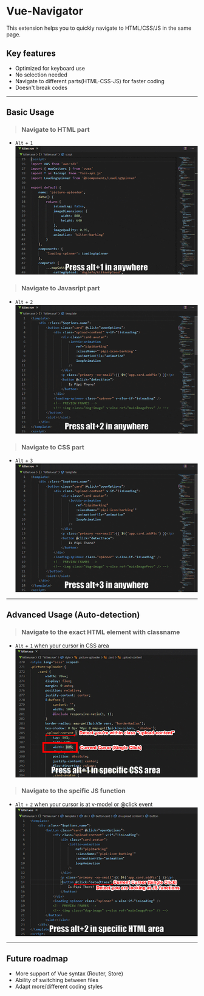# Vue-Navigator

This extension helps you to quickly navigate to HTML/CSS/JS in the same page.

## Key features

* Optimized for keyboard use
* No selection needed
* Navigate to different parts(HTML-CSS-JS) for faster coding
* Doesn't break codes

--- 

## Basic Usage
> ### Navigate to HTML part
*  `Alt` + `1`
![demo](images/gifs/toHTML.gif)

> ### Navigate to Javasript part
*  `Alt` + `2`
![demo](images/gifs/toJS.gif)

> ### Navigate to CSS part
*  `Alt` + `3`
![demo](images/gifs/toCSS.gif)

---

## Advanced Usage (Auto-detection)
> ### Navigate to the exact HTML element with classname
*  `Alt` + `1` when your cursor in CSS area
![demo](images/gifs/toHTMLwithCSS.gif)

> ### Navigate to the spcific JS function
*  `Alt` + `2` when your cursor is at v-model or @click event
![demo](images/gifs/toJSwithHTML.gif)

---

## Future roadmap
* More support of Vue syntax (Router, Store)
* Ability of switching between files
* Adapt more/different coding styles